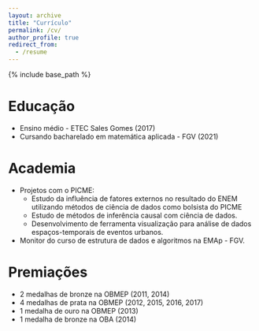 ```yaml
---
layout: archive
title: "Currículo"
permalink: /cv/
author_profile: true
redirect_from:
  - /resume
---
```


{% include base_path %}

Educação
======
* Ensino médio - ETEC Sales Gomes (2017)
* Cursando bacharelado em matemática aplicada - FGV (2021)

Academia
======
* Projetos com o PICME:
  * Estudo da influência de fatores externos no resultado do ENEM utilizando métodos de ciência de dados como bolsista do PICME
  * Estudo de métodos de inferência causal com ciência de dados.
  * Desenvolvimento de ferramenta visualização para análise de dados espaços-temporais de eventos urbanos.
* Monitor do curso de estrutura de dados e algoritmos na EMAp - FGV.

Premiações 
======
* 2 medalhas de bronze na OBMEP (2011, 2014)
* 4 medalhas de prata na OBMEP (2012, 2015, 2016, 2017)
* 1 medalha de ouro na OBMEP (2013)
* 1 medalha de bronze na OBA (2014)


